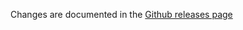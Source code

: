 Changes are documented in the [Github releases page](https://github.com/lalalilo/express-crud-router-sequelize-v6-router/releases)
